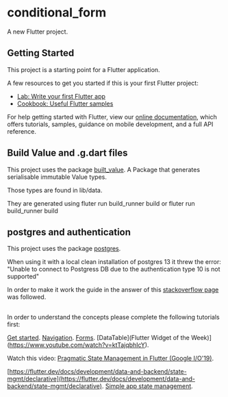 # conditional_form

A new Flutter project.

## Getting Started

This project is a starting point for a Flutter application.

A few resources to get you started if this is your first Flutter project:

- [Lab: Write your first Flutter app](https://flutter.dev/docs/get-started/codelab)
- [Cookbook: Useful Flutter samples](https://flutter.dev/docs/cookbook)

For help getting started with Flutter, view our
[online documentation](https://flutter.dev/docs), which offers tutorials,
samples, guidance on mobile development, and a full API reference.

## Build Value and .g.dart files

This project uses the package [built_value](https://pub.dev/packages/built_value).
A Package that generates serialisable immutable Value types.

Those types are found in lib/data.

They are generated using fluter run build_runner build or fluter run build_runner build

## postgres and authentication
This project uses the package [postgres](https://pub.dev/packages/postgres).

When using it with a local clean installation of postgres 13 it threw the error:
"Unable to connect to Postgress DB due to the authentication type 10 is not supported"

In order to make it work the guide in the answer of this [stackoverflow page](https://stackoverflow.com/questions/64210167/unable-to-connect-to-postgress-db-due-to-the-authentication-type-10-is-not-suppo)  was followed.

##

In order to understand the concepts please complete the following tutorials first:


[Get started](https://flutter.dev/docs/get-started).
[Navigation](https://flutter.dev/docs/cookbook/navigation).
[Forms](https://flutter.dev/docs/cookbook/forms).
[DataTable](Flutter Widget of the Week)](https://www.youtube.com/watch?v=ktTajqbhIcY).

Watch this video:
[Pragmatic State Management in Flutter (Google I/O'19)](https://www.youtube.com/watch?v=d_m5csmrf7I).

[https://flutter.dev/docs/development/data-and-backend/state-mgmt/declarative](https://flutter.dev/docs/development/data-and-backend/state-mgmt/declarative).
[Simple app state management](https://flutter.dev/docs/development/data-and-backend/state-mgmt/simple).



